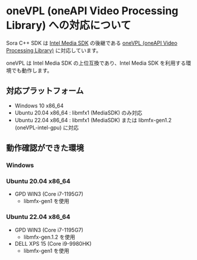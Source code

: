 # oneVPL (oneAPI Video Processing Library) への対応について

Sora C++ SDK は [Intel Media SDK](https://github.com/Intel-Media-SDK/MediaSDK#intel-media-sdk) の後継である [oneVPL (oneAPI Video Processing Library)](https://github.com/oneapi-src/oneVPL) に対応しています。

oneVPL は Intel Media SDK の上位互換であり、Intel Media SDK を利用する環境でも動作します。

## 対応プラットフォーム

- Windows 10 x86_64
- Ubuntu 20.04 x86_64 : libmfx1 (MediaSDK) のみ対応
- Ubuntu 22.04 x86_64 : libmfx1 (MediaSDK) または libmfx-gen1.2 (oneVPL-intel-gpu) に対応

## 動作確認ができた環境

### Windows


### Ubuntu 20.04 x86_64
- GPD WIN3 (Core i7-1195G7) 
  - libmfx-gen1 を使用

### Ubuntu 22.04 x86_64

- GPD WIN3 (Core i7-1195G7) 
  - libmfx-gen.1.2 を使用
- DELL XPS 15 (Core i9-9980HK)
  - libmfx-gen1 を使用
